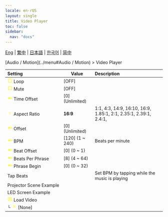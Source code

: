 ```yaml
---
locale: en-rUS
layout: single
title: Video Player
toc: false
sidebar:
  nav: "docs"
---
```

[Eng](/dancexr/menu/2025.4/motion/video_player) | [繁中](/tw/dancexr/menu/2025.4/motion/video_player) | [日本語](/jp/dancexr/menu/2025.4/motion/video_player) | [한국어](/kr/dancexr/menu/2025.4/motion/video_player) | [简中](/zh/dancexr/menu/2025.4/motion/video_player)

[Audio / Motion](../menu#Audio / Motion) > Video Player



| Setting | Value | Description |
| :--- | --- | :--- |
|<nobr><img src="/images/icon/ic_check_off.png" alt="check off icon"/> Loop</nobr>| [OFF] | 
|<nobr><img src="/images/icon/ic_check_off.png" alt="check off icon"/> Mute</nobr>| [OFF] | 
|<nobr><img src="/images/icon/ic_slider.png" alt="slider icon"/> Time Offset</nobr>| [0] (Unlimited) | 
|<nobr><img src="/images/icon/ic_chevron.png" alt="chevron icon"/> Aspect Ratio</nobr>| **16:9** | 1:1, 4:3, 14:9, 16:10, 16:9, 1.85:1, 2:1, 2.35:1, 2.39:1, 2.4:1,  |
|<nobr><img src="/images/icon/ic_slider.png" alt="slider icon"/> Offset</nobr>| [0] (Unlimited) | 
|<nobr><img src="/images/icon/ic_slider.png" alt="slider icon"/> BPM</nobr>| [120] (1 ~ 240) | Beats per minute
|<nobr><img src="/images/icon/ic_slider.png" alt="slider icon"/> Beat Offset</nobr>| [0] (0 ~ 1) | 
|<nobr><img src="/images/icon/ic_slider.png" alt="slider icon"/> Beats Per Phrase</nobr>| [8] (4 ~ 64) | 
|<nobr><img src="/images/icon/ic_slider.png" alt="slider icon"/> Phrase Begin</nobr>| [0] (0 ~ 32) | 
|<nobr> Tap Beats</nobr>|| Set BPM by tapping while the music is playing
|<nobr> Projector Scene Example</nobr>|| 
|<nobr> LED Screen Example</nobr>|| 
|<nobr><img src="/images/icon/ic_video.png" alt="video icon"/> Load Video</nobr>|| 
|<nobr>└&nbsp;<img src="/images/icon/ic_close.png" alt="close icon"/> [None]</nobr>|| 
